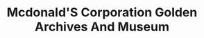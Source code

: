 ---
layout: repo
title: "Mcdonald'S Corporation Golden Archives And Museum"
id: 15464
permalink: repos/15464/
---